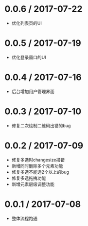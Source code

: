 # 0.0.6 / 2017-07-22
- 优化列表页的UI

# 0.0.5 / 2017-07-19
- 优化登录窗口的UI
# 0.0.4 / 2017-07-16
- 后台增加用户管理界面
# 0.0.3 / 2017-07-10
- 修复二次绘制二维码出错的bug

# 0.0.2 / 2017-07-09
- 修复多选时changesize报错
- 新增同时删除多个元素功能
- 修复多选不能选2个以上的bug
- 修复多选拖拽功能
- 新增元素层级调整功能

# 0.0.1 / 2017-07-08

- 整体流程跑通
